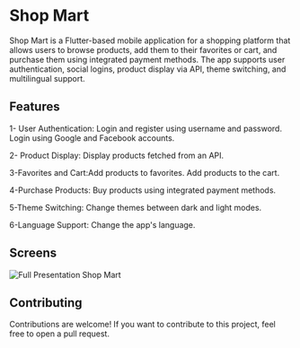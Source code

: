 # Shop Mart

Shop Mart is a Flutter-based mobile application for a shopping platform that allows users to browse products, add them to their favorites or cart, and purchase them using integrated payment methods. The app supports user authentication, social logins, product display via API, theme switching, and multilingual support.

## Features

1- User Authentication: Login and register using username and password. Login using Google and Facebook accounts.

2- Product Display: Display products fetched from an API.

3-Favorites and Cart:Add products to favorites. Add products to the cart.

4-Purchase Products: Buy products using integrated payment methods.

5-Theme Switching: Change themes between dark and light modes.

6-Language Support: Change the app's language.

## Screens

![Full Presentation Shop Mart](https://github.com/MohamedEssam9009/Shop-Mart/assets/77198018/400976b5-c4fc-4782-8ae7-489b0b772a53)



## Contributing

Contributions are welcome! If you want to contribute to this project, feel free to open a pull request.
